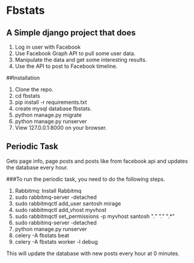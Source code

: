 # Fbstats
## A Simple django project that does
1. Log in user with Facebook
2. Use Facebook Graph API to pull some user data.
3. Manipulate the data and get some interesting results.
4. Use the API to post to Facebook timeline.

##Installation
1. Clone the repo.
2. cd fbstats
3. pip install -r requirements.txt
4. create mysql database fbstats.
5. python manage.py migrate
6. python manage.py runserver
7. View 127.0.0.1:8000 on your browser.

## Periodic Task
Gets page info, page posts and posts like from facebook api
and updates the database every hour.

###To run the periodic task, you need to do the following steps.
1. Rabbitmq: Install Rabbitmq
2. sudo rabbitmq-server -detached
3. sudo rabbitmqctl add_user santosh mirage
4. sudo rabbitmqctl add_vhost myvhost
5. sudo rabbitmqctl set_permissions -p myvhost santosh ".*" ".*" ".*"
6. sudo rabbitmq-server -detached
7. python manage.py runserver
8. celery -A fbstats beat
9. celery -A fbstats worker -l debug

This will update the database with new posts every hour at 0 minutes.